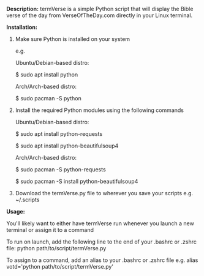 **Description:**
termVerse is a simple Python script that will display the Bible verse of the day from VerseOfTheDay.com directly in your Linux terminal.

**Installation:**
  1. Make sure Python is installed on your system

      e.g.

     Ubuntu/Debian-based distro:

     $ sudo apt install python

  
     Arch/Arch-based distro:
  
     $ sudo pacman -S python
  
  3. Install the required Python modules using the following commands

     Ubuntu/Debian-based distro:

     $ sudo apt install python-requests

     $ sudo apt install python-beautifulsoup4

  
  
     Arch/Arch-based distro:

     $ sudo pacman -S python-requests

     $ sudo pacman -S install python-beautifulsoup4

   5. Download the termVerse.py file to wherever you save your scripts e.g. ~/.scripts

**Usage:**
  
  You'll likely want to either have termVerse run whenever you launch a new terminal or assign it to a command

  To run on launch, add the following line to the end of your .bashrc or .zshrc file:
  python path/to/script/termVerse.py

  To assign to a command, add an alias to your .bashrc or .zshrc file
  e.g.
  alias votd='python path/to/script/termVerse.py'
